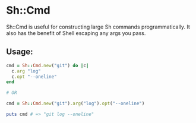 # Sh::Cmd

Sh::Cmd is useful for constructing large Sh commands programmatically.
It also has the benefit of Shell escaping any args you pass.

## Usage:

``` ruby
cmd = Sh::Cmd.new("git") do |c|
  c.arg "log"
  c.opt "--oneline"
end

# OR

cmd = Sh::Cmd.new("git").arg("log").opt("--oneline")

puts cmd # => "git log --oneline"
```